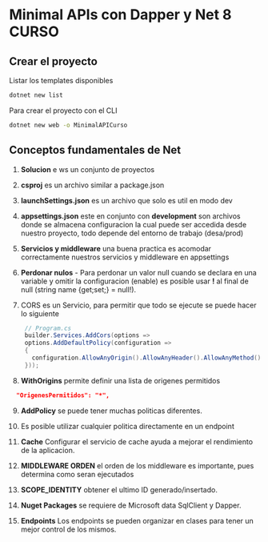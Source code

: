 # Minimal APIs con Dapper y Net 8 CURSO

## Crear el proyecto

Listar los templates disponibles

```bash
dotnet new list
```

Para crear el proyecto con el CLI

```bash
dotnet new web -o MinimalAPICurso
```

## Conceptos fundamentales de Net

1. **Solucion** e ws un conjunto de proyectos
2. **csproj** es un archivo similar a package.json
3. **launchSettings.json** es un archivo que solo es util en modo dev
4. **appsettings.json** este en conjunto con **development** son archivos donde se almacena configuracion la cual puede ser accedida desde nuestro proyecto, todo depende del entorno de trabajo (desa/prod)
5. **Servicios y middleware** una buena practica es acomodar correctamente nuestros servicios y middleware en appsettings
6. **Perdonar nulos** - Para perdonar un valor null cuando se declara en una variable y omitir la configuracion (<Nullable>enable</Nullable>) es posible usar **!** al final de null (string name {get;set;} = null!).
7. CORS es un Servicio, para permitir que todo se ejecute se puede hacer lo siguiente

   ```csharp
    // Program.cs
    builder.Services.AddCors(options =>
    options.AddDefaultPolicy(configuration =>
    {
      configuration.AllowAnyOrigin().AllowAnyHeader().AllowAnyMethod();
    }));
   ```

8. **WithOrigins** permite definir una lista de origenes permitidos

```json
  "OrigenesPermitidos": "*",
```

9. **AddPolicy** se puede tener muchas politicas diferentes.
10. Es posible utilizar cualquier politica directamente en un endpoint

11. **Cache** Configurar el servicio de cache ayuda a mejorar el rendimiento de la aplicacion.

12. **MIDDLEWARE ORDEN** el orden de los middleware es importante, pues determina como seran ejecutados

13. **SCOPE_IDENTITY** obtener el ultimo ID generado/insertado.
14. **Nuget Packages** se requiere de Microsoft data SqlClient y Dapper.
15. **Endpoints** Los endpoints se pueden organizar en clases para tener un mejor control de los mismos.

